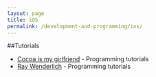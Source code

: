 ```yaml
---
layout: page
title: iOS
permalink: /development-and-programming/ios/
---
```


##Tutorials

- [Cocoa is my girlfriend](http://www.cimgf.com/) - Programming tutorials
- [Ray Wenderlich](http://www.raywenderlich.com/) - Programming tutorials


